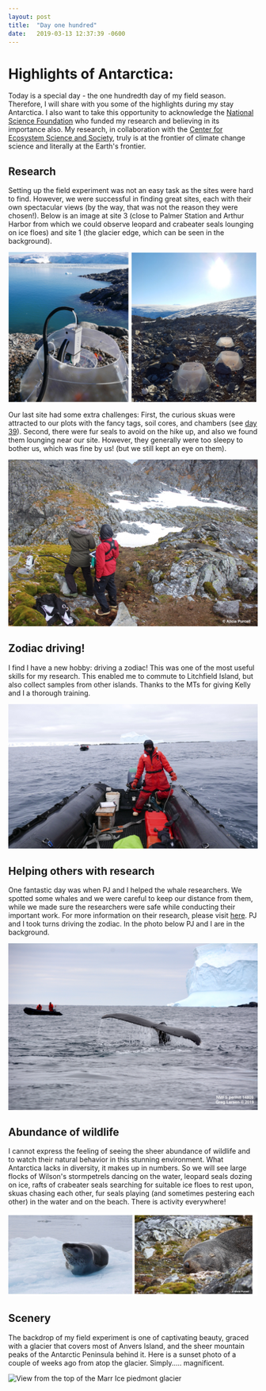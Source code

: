 ```yaml
---
layout: post
title:  "Day one hundred"
date:   2019-03-13 12:37:39 -0600
---
```

# Highlights of Antarctica:
Today is a special day - the one hundredth day of my field season. Therefore, I will share with you some of the highlights during my stay Antarctica. I also want to take this opportunity to acknowledge the [National Science Foundation](https://www.nsf.gov/div/index.jsp?div=OPP) who funded my research and believing in its importance also. My research, in collaboration with the [Center for Ecosystem Science and Society](http://ecoss.nau.edu/), truly is at the frontier of climate change science and literally at the Earth's frontier.

## Research
Setting up the field experiment was not an easy task as the sites were hard to find. However, we were successful in finding great sites, each with their own spectacular views (by the way, that was not the reason they were chosen!). Below is an image at site 3 (close to Palmer Station and Arthur Harbor from which we could observe leopard and crabeater seals lounging on ice floes) and site 1 (the glacier edge, which can be seen in the background). 

![Sites 3 and 1](/assets/blog_photos/190313/Sites1_3.jpg)

Our last site had some extra challenges: First, the curious skuas were attracted to our plots with the fancy tags, soil cores, and chambers (see [day 39](https://natasjavgestel.github.io/blog/2019/01/11/day-thirtynine)). Second, there were fur seals to avoid on the hike up, and also we found them lounging near our site. However, they generally were too sleepy to bother us, which was fine by us! (but we still kept an eye on them).

![Sleepy fur seal while taking measurements](/assets/blog_photos/190313/IMG_6956.jpg)

## Zodiac driving!
I find I have a new hobby: driving a zodiac! This was one of the most useful skills for my research. This enabled me to commute to Litchfield Island, but also collect samples from other islands. Thanks to the MTs for giving Kelly and I a thorough training. 

![Natasja driving the zodiac](/assets/blog_photos/190313/Zodiac_withWhalers.jpg)

## Helping others with research
One fantastic day was when PJ and I helped the whale researchers. We spotted some whales and we were careful to keep our distance from them, while we made sure the researchers were safe while conducting their important work. For more information on their research, please visit [here](https://sites.nicholas.duke.edu/johnston/). PJ and I took turns driving the zodiac. In the photo below PJ and I are in the background.

![Whale fluke](/assets/blog_photos/190313/LTR_7444.jpg)

## Abundance of wildlife
I cannot express the feeling of seeing the sheer abundance of wildlife and to watch their natural behavior in this stunning environment. What Antarctica lacks in diversity, it makes up in numbers. So we will see large flocks of Wilson's stormpetrels dancing on the water, leopard seals dozing on ice, rafts of crabeater seals searching for suitable ice floes to rest upon, skuas chasing each other, fur seals playing (and sometimes pestering each other) in the water and on the beach. There is activity everywhere!

![leopard seal and fur seal](/assets/blog_photos/190313/Leopard_FurSeal.jpg)

## Scenery
The backdrop of my field experiment is one of captivating beauty, graced with a glacier that covers most of Anvers Island, and the sheer mountain peaks of the Antarctic Peninsula behind it. Here is a sunset photo of a couple of weeks ago from atop the glacier. Simply..... magnificent. 

![View from the top of the Marr Ice piedmont glacier](/assets/blog_photos/190313/ViewAtop.jpg)
